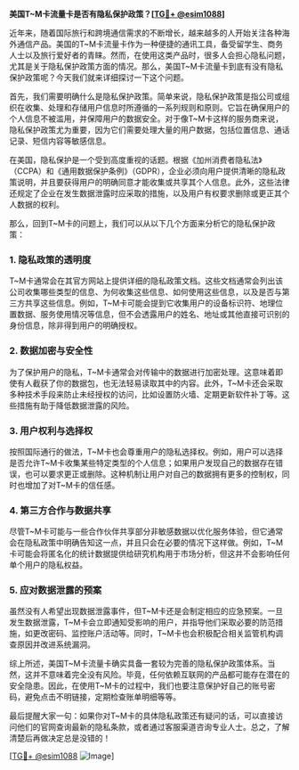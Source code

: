 **美国T~M卡流量卡是否有隐私保护政策？[[TG💪+ @esim1088](https://t.me/s/esim1088)]**

近年来，随着国际旅行和跨境通信需求的不断增长，越来越多的人开始关注各种海外通信产品。美国的T~M卡流量卡作为一种便捷的通讯工具，备受留学生、商务人士以及旅行爱好者的青睐。然而，在使用这类产品时，很多人会担心隐私问题，尤其是关于隐私保护政策方面的情况。那么，美国T~M卡流量卡到底有没有隐私保护政策呢？今天我们就来详细探讨一下这个问题。

首先，我们需要明确什么是隐私保护政策。简单来说，隐私保护政策是指公司或组织在收集、处理和存储用户信息时所遵循的一系列规则和原则。它旨在确保用户的个人信息不被滥用，并保障用户的数据安全。对于像T~M卡这样的服务商来说，隐私保护政策尤为重要，因为它们需要处理大量的用户数据，包括位置信息、通话记录、短信内容等敏感信息。

在美国，隐私保护是一个受到高度重视的话题。根据《加州消费者隐私法》（CCPA）和《通用数据保护条例》（GDPR），企业必须向用户提供清晰的隐私政策说明，并且要获得用户的明确同意才能收集或共享其个人信息。此外，这些法律还规定了企业在发生数据泄露时应采取的措施，以及用户有权要求删除或更正其个人数据的权利。

那么，回到T~M卡的问题上，我们可以从以下几个方面来分析它的隐私保护政策：

### 1. **隐私政策的透明度**
T~M卡通常会在其官方网站上提供详细的隐私政策文档。这些文档通常会列出该公司收集哪些类型的信息、为何收集这些信息、如何使用这些信息，以及是否与第三方共享这些信息。例如，T~M卡可能会提到它收集用户的设备标识符、地理位置数据、服务使用情况等信息，但不会透露用户的姓名、地址或其他直接可识别的身份信息，除非得到用户的明确授权。

### 2. **数据加密与安全性**
为了保护用户的隐私，T~M卡通常会对传输中的数据进行加密处理。这意味着即使有人截获了你的数据包，也无法轻易读取其中的内容。此外，T~M卡还会采取多种技术手段来防止未经授权的访问，比如设置防火墙、定期更新软件补丁等。这些措施有助于降低数据泄露的风险。

### 3. **用户权利与选择权**
按照国际通行的做法，T~M卡也会尊重用户的隐私选择权。例如，用户可以选择是否允许T~M卡收集某些特定类型的个人信息；如果用户发现自己的数据存在错误，也可以要求更正或删除。这种机制让用户对自己的数据拥有更多的控制权，同时也增加了对T~M卡的信任感。

### 4. **第三方合作与数据共享**
尽管T~M卡可能与一些合作伙伴共享部分非敏感数据以优化服务体验，但它通常会在隐私政策中明确告知这一点，并且只会在必要的情况下这样做。例如，T~M卡可能会将匿名化的统计数据提供给研究机构用于市场分析，但这并不会影响任何单个用户的隐私权益。

### 5. **应对数据泄露的预案**
虽然没有人希望出现数据泄露事件，但T~M卡还是会制定相应的应急预案。一旦发生数据泄露，T~M卡会立即通知受影响的用户，并指导他们采取必要的防范措施，如更改密码、监控账户活动等。同时，T~M卡也会积极配合相关监管机构调查原因并改进系统漏洞。

综上所述，美国T~M卡流量卡确实具备一套较为完善的隐私保护政策体系。当然，这并不意味着完全没有风险。毕竟，任何依赖互联网的产品都可能存在潜在的安全隐患。因此，在使用T~M卡的过程中，我们也要注意保护好自己的账号密码，避免点击不明链接，定期检查账单明细等等。

最后提醒大家一句：如果你对T~M卡的具体隐私政策还有疑问的话，可以直接访问他们的官网查询最新的隐私条款，或者通过客服渠道咨询专业人士。总之，了解清楚后再做决定总是没错的！

[[TG💪+ @esim1088](https://t.me/s/esim1088) ![Image](https://i.postimg.cc/4NQfJmqS/Snipaste-2025-05-13-00-14-12.png)]